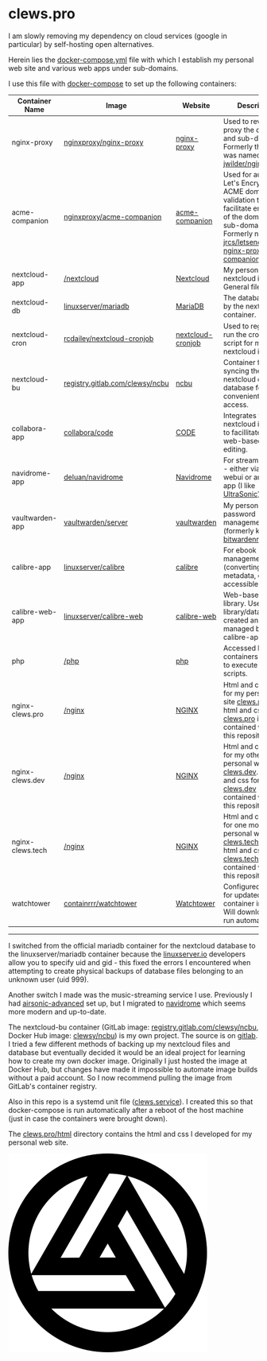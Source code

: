 # clews.pro

I am slowly removing my dependency on cloud services (google in particular) by self-hosting open alternatives.

Herein lies the [docker-compose.yml][link_repo_docker-compose.yml] file with which I establish my personal web site and various web apps under sub-domains.

I use this file with [docker-compose][link_web_docker-compose] to set up the following containers:

|Container Name |Image                                                                  |Website                                                 |Description                                                                                                                                                                                                      |
|---------------|-----------------------------------------------------------------------|--------------------------------------------------------|-----------------------------------------------------------------------------------------------------------------------------------------------------------------------------------------------------------------|
|nginx-proxy    |[nginxproxy/nginx-proxy][link_dockerhub_nginxproxy_nginx_proxy]        |[nginx-proxy][link_github_nginx_proxy]                  |Used to reverse-proxy the domain and sub-domains  Formerly the image was named [jwilder/nginx-proxy][link_dockerhub_jwilder_nginx-proxy].                                                                        |
|acme-companion |[nginxproxy/acme-companion][link_dockerhub_nginxproxy_acme_companion]  |[acme-companion][link_github_nginx_proxy_acme_companion]|Used for automatic Let's Encrypt / ACME domain validation to facilitate encryption of the domain and sub-domains.  Formerly named [jrcs/letsencrypt-nginx-proxy-companion][link_dockerhub_jrcs_letsencrypt].     |
|nextcloud-app  |[/nextcloud][link_dockerhub_nextcloud]                                 |[Nextcloud][link_web_nextcloud]                         |My personal nextcloud instance.  General file storage.                                                                                                                                                           |
|nextcloud-db   |[linuxserver/mariadb][link_dockerhub_linuxserver_mariadb]              |[MariaDB][link_web_mariadb]                             |The database used by the nextcloud container.                                                                                                                                                                    |
|nextcloud-cron |[rcdailey/nextcloud-cronjob][link_dockerhub_rcdailey_nextcloud-cronjob]|[nextcloud-cronjob][link_github_nextcloud_cronjob]      |Used to regularly run the cron.php script for my nextcloud instance.                                                                                                                                             |
|nextcloud-bu   |[registry.gitlab.com/clewsy/ncbu][link_gitlab_clewsy_ncbu_container]                              |[ncbu][link_clews_ncbu]                                 |Container for syncing the nextcloud data and database for convenient backup access.                                                                                                                              |
|collabora-app  |[collabora/code][link_dockerhub_collabora_code]                        |[CODE][link_web_collabora_code]                         |Integrates with my nextcloud instance to facillitate online, web-based file editing.                                                                                                                             |
|navidrome-app  |[deluan/navidrome][link_dockerhub_deluan_navidrome]                    |[Navidrome][link_web_navidrome]                         |For streaming music - either via the webui or an f-droid app (I like [UltraSonic][link_web_ultrasonic]).                                                                                                         |
|vaultwarden-app|[vaultwarden/server][link_dockerhub_vaultwarden_server]                |[vaultwarden][link_github_vaultwarden]                  |My personal password management server (formerly known as [bitwardenrs/server][link_dockerhub_bitwardenrs]).                                                                                                     |
|calibre-app    |[linuxserver/calibre][link_dockerhub_linuxserver_calibre]              |[calibre][link_web_calibre]                             |For ebook management (converting, editing metadata, etc).  Only accessible locally.                                                                                                                              |
|calibre-web-app|[linuxserver/calibre-web][link_dockerhub_linuxserver_calibre-web]      |[calibre-web][link_github_calibre-web]                  |Web-based ebook library.  Uses library/database created and managed by calibre-app.                                                                                                                              |
|php            |[/php][link_dockerhub_php]                                             |[php][link_web_php]                                     |Accessed by nginx containers in order to execute php scripts.                                                                                                                                                    |
|nginx-clews.pro|[/nginx][link_dockerhub_nginx]                                         |[NGINX][link_web_nginx]                                 |Html and css files for my personal web site [clews.pro][link_clews].  The html and css for [clews.pro][link_clews] is also contained within this repository.                                                                   |
|nginx-clews.dev|[/nginx][link_dockerhub_nginx]                                         |[NGINX][link_web_nginx]                                 |Html and css files for my other personal web site [clews.dev][link_clews.dev].  The html and css for [clews.dev][link_clews.dev] is also contained within this repository.                                                         |
|nginx-clews.tech|[/nginx][link_dockerhub_nginx]                                         |[NGINX][link_web_nginx]                                 |Html and css files for one more personal web site [clews.tech][link_clews.tech].  The html and css for [clews.tech][link_clews.tech] is also contained within this repository.                                                                   |
|watchtower     |[containrrr/watchtower][link_dockerhub_watchtower]                     |[Watchtower][link_web_watchtower]                       |Configured to check for updated container images.  Will download and run automatically.                                                                                                                          |

---

I switched from the official mariadb container for the nextcloud database to the linuxserver/mariadb container because the [linuxserver.io][link_web_linuxserver] developers allow you to specify uid and gid - this fixed the errors I encountered when attempting to create physical backups of database files belonging to an unknown user (uid 999).

Another switch I made was the music-streaming service I use.  Previously I had [airsonic-advanced][link_dockerhub_airsonicadvanced_airsonic-advanced] set up, but I migrated to [navidrome][link_dockerhub_deluan_navidrome] which seems more modern and up-to-date.

The nextcloud-bu container (GitLab image: [registry.gitlab.com/clewsy/ncbu][link_gitlab_clewsy_ncbu_container], Docker Hub image: [clewsy/ncbu][link_dockerhub_clewsy_ncbu]) is my own project.  The source is on [gitlab][link_gitlab_clewsy_ncbu].  I tried a few different methods of backing up my nextcloud files and database but eventually decided it would be an ideal project for learning how to create my own docker image.  Originally I just hosted the image at Docker Hub, but changes have made it impossible to automate image builds without a paid account.  So I now recommend pulling the image from GitLab's container registry.

Also in this repo is a systemd unit file ([clews.service][link_repo_clews.service]).  I created this so that docker-compose is run automatically after a reboot of the host machine (just in case the containers were brought down).

The [clews.pro/html][link_repo_html] directory contains the html and css I developed for my personal web site.

![clews.pro][image_clews.pro]

[link_clews]:https://clews.pro
[link_clews_ncbu]:https://clews.pro/projects/ncbu.php
[link_clews.dev]:https://clews.dev
[link_clews.tech]:https://clews.tech

[link_dockerhub_airsonicadvanced_airsonic-advanced]:https://hub.docker.com/r/airsonicadvanced/airsonic-advanced
[link_dockerhub_bitwardenrs]:https://hub.docker.com/r/bitwardenrs/server
[link_dockerhub_clewsy_ncbu]:https://hub.docker.com/r/clewsy/ncbu
[link_dockerhub_collabora_code]:https://hub.docker.com/r/collabora/code
[link_dockerhub_deluan_navidrome]:https://hub.docker.com/r/deluan/navidrome
[link_dockerhub_netdata]:https://hub.docker.com/r/netdata/netdata
[link_dockerhub_nginx]:https://hub.docker.com/_/nginx
[link_dockerhub_nginxproxy_nginx_proxy]:https://hub.docker.com/r/nginxproxy/nginx-proxy
[link_dockerhub_nginxproxy_acme_companion]:https://hub.docker.com/r/nginxproxy/acme-companion
[link_dockerhub_jrcs_letsencrypt]:https://hub.docker.com/r/jrcs/letsencrypt-nginx-proxy-companion
[link_dockerhub_jwilder_nginx-proxy]:https://hub.docker.com/r/jwilder/nginx-proxy
[link_dockerhub_linuxserver_calibre]:https://hub.docker.com/r/linuxserver/calibre
[link_dockerhub_linuxserver_calibre-web]:https://hub.docker.com/r/linuxserver/calibre-web
[link_dockerhub_linuxserver_mariadb]:https://hub.docker.com/r/linuxserver/mariadb
[link_dockerhub_nextcloud]:https://hub.docker.com/_/nextcloud
[link_dockerhub_php]:https://hub.docker.com/_/php
[link_dockerhub_rcdailey_nextcloud-cronjob]:https://hub.docker.com/r/rcdailey/nextcloud-cronjob
[link_dockerhub_vaultwarden_server]:https://hub.docker.com/r/vaultwarden/server
[link_dockerhub_watchtower]:https://hub.docker.com/r/containrrr/watchtower

[link_github_calibre-web]:https://github.com/janeczku/calibre-web
[link_github_nextcloud_cronjob]:https://github.com/rcdailey/nextcloud-cronjob
[link_github_nginx_proxy]:https://github.com/nginx-proxy/nginx-proxy
[link_github_nginx_proxy_acme_companion]:https://github.com/nginx-proxy/acme-companion
[link_github_vaultwarden]:https://github.com/dani-garcia/vaultwarden

[link_gitlab_clewsy_ncbu]:https://gitlab.com/clewsy/ncbu
[link_gitlab_clewsy_ncbu_container]:https://gitlab.com/clewsy/ncbu/container_registry

[link_repo_docker-compose.yml]:docker-compose.yml
[link_repo_clews.service]:clews.service
[link_repo_html]:clews.pro/html

[link_web_calibre]:https://calibre-ebook.com/
[link_web_collabora_code]:https://www.collaboraoffice.com/code/
[link_web_docker-compose]:https://docs.docker.com/compose/
[link_web_mariadb]:https://mariadb.org/
[link_web_navidrome]:https://www.navidrome.org/
[link_web_nextcloud]:https://nextcloud.com/
[link_web_nginx]:https://nginx.org/
[link_web_php]:https://www.php.net/
[link_web_ultrasonic]:https://f-droid.org/en/packages/org.moire.ultrasonic/
[link_web_linuxserver]:https://www.linuxserver.io/
[link_web_watchtower]:https://containrrr.dev/watchtower/

[image_clews.pro]:clews.pro/html/images/clews_logo/clews_logo_00.png
